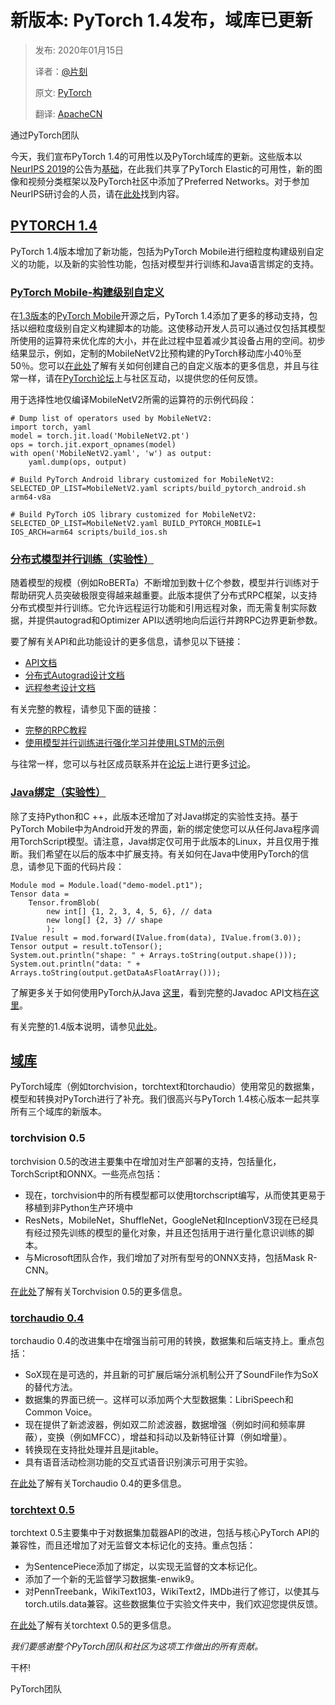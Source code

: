 # 新版本: PyTorch 1.4发布，域库已更新

> 发布: 2020年01月15日
> 
> 译者：[@片刻](https://github.com/jiangzhonglian)
> 
> 原文: [PyTorch](https://pytorch.org/blog/pytorch-1-dot-4-released-and-domain-libraries-updated/)
> 
> 翻译: [ApacheCN](https://pytorch.apachecn.org/docs/LatestChanges/PyTorch_V1.4.html)

通过PyTorch团队

今天，我们宣布PyTorch 1.4的可用性以及PyTorch域库的更新。这些版本以[NeurIPS 2019](https://pytorch.org/blog/pytorch-adds-new-tools-and-libraries-welcomes-preferred-networks-to-its-community/)的公告为[基础](https://pytorch.org/blog/pytorch-adds-new-tools-and-libraries-welcomes-preferred-networks-to-its-community/)，在此我们共享了PyTorch Elastic的可用性，新的图像和视频分类框架以及PyTorch社区中添加了Preferred Networks。对于参加NeurIPS研讨会的人员，请在[此处](https://research.fb.com/neurips-2019-expo-workshops/)找到内容。

## [PYTORCH 1.4](https://pytorch.org/blog/pytorch-1-dot-4-released-and-domain-libraries-updated/#pytorch-14)

PyTorch 1.4版本增加了新功能，包括为PyTorch Mobile进行细粒度构建级别自定义的功能，以及新的实验性功能，包括对模型并行训练和Java语言绑定的支持。

### [PyTorch Mobile-构建级别自定义](https://pytorch.org/blog/pytorch-1-dot-4-released-and-domain-libraries-updated/#pytorch-mobile---build-level-customization)

在[1.3版本](https://pytorch.org/blog/pytorch-1-dot-3-adds-mobile-privacy-quantization-and-named-tensors/)的[PyTorch Mobile](https://pytorch.org/blog/pytorch-1-dot-3-adds-mobile-privacy-quantization-and-named-tensors/)开源之后，PyTorch 1.4添加了更多的移动支持，包括以细粒度级别自定义构建脚本的功能。这使移动开发人员可以通过仅包括其模型所使用的运算符来优化库的大小，并在此过程中显着减少其设备占用的空间。初步结果显示，例如，定制的MobileNetV2比预构建的PyTorch移动库小40％至50％。您可以[在此处](https://pytorch.org/mobile/home/)了解有关如何创建自己的自定义版本的更多信息，并且与往常一样，请在[PyTorch论坛](https://discuss.pytorch.org/c/mobile)上与社区互动，以提供您的任何反馈。

用于选择性地仅编译MobileNetV2所需的运算符的示例代码段：

```
# Dump list of operators used by MobileNetV2:
import torch, yaml
model = torch.jit.load('MobileNetV2.pt')
ops = torch.jit.export_opnames(model)
with open('MobileNetV2.yaml', 'w') as output:
    yaml.dump(ops, output)

```


```
# Build PyTorch Android library customized for MobileNetV2:
SELECTED_OP_LIST=MobileNetV2.yaml scripts/build_pytorch_android.sh arm64-v8a

# Build PyTorch iOS library customized for MobileNetV2:
SELECTED_OP_LIST=MobileNetV2.yaml BUILD_PYTORCH_MOBILE=1 IOS_ARCH=arm64 scripts/build_ios.sh

```


### [分布式模型并行训练（实验性）](https://pytorch.org/blog/pytorch-1-dot-4-released-and-domain-libraries-updated/#distributed-model-parallel-training-experimental)

随着模型的规模（例如RoBERTa）不断增加到数十亿个参数，模型并行训练对于帮助研究人员突破极限变得越来越重要。此版本提供了分布式RPC框架，以支持分布式模型并行训练。它允许远程运行功能和引用远程对象，而无需复制实际数据，并提供autograd和Optimizer API以透明地向后运行并跨RPC边界更新参数。

要了解有关API和此功能设计的更多信息，请参见以下链接：

* [API文档](https://pytorch.org/docs/stable/rpc.html)
* [分布式Autograd设计文档](https://pytorch.org/docs/stable/notes/distributed_autograd.html)
* [远程参考设计文档](https://pytorch.org/docs/stable/notes/rref.html)

有关完整的教程，请参见下面的链接：

* [完整的RPC教程](https://pytorch.org/tutorials/intermediate/rpc_tutorial.html)
* [使用模型并行训练进行强化学习并使用LSTM的示例](https://github.com/pytorch/examples/tree/master/distributed/rpc)

与往常一样，您可以与社区成员联系并在[论坛](https://discuss.pytorch.org/c/distributed/distributed-rpc)上进行更多[讨论](https://discuss.pytorch.org/c/distributed/distributed-rpc)。

### [Java绑定（实验性）](https://pytorch.org/blog/pytorch-1-dot-4-released-and-domain-libraries-updated/#java-bindings-experimental)

除了支持Python和C ++，此版本还增加了对Java绑定的实验性支持。基于PyTorch Mobile中为Android开发的界面，新的绑定使您可以从任何Java程序调用TorchScript模型。请注意，Java绑定仅可用于此版本的Linux，并且仅用于推断。我们希望在以后的版本中扩展支持。有关如何在Java中使用PyTorch的信息，请参见下面的代码片段：


```
Module mod = Module.load("demo-model.pt1");
Tensor data =
    Tensor.fromBlob(
        new int[] {1, 2, 3, 4, 5, 6}, // data
        new long[] {2, 3} // shape
        );
IValue result = mod.forward(IValue.from(data), IValue.from(3.0));
Tensor output = result.toTensor();
System.out.println("shape: " + Arrays.toString(output.shape()));
System.out.println("data: " + Arrays.toString(output.getDataAsFloatArray()));

```

了解更多关于如何使用PyTorch从Java [这里](https://github.com/pytorch/java-demo)，看到完整的Javadoc API文档[在这里](https://pytorch.org/javadoc/1.4.0/)。

有关完整的1.4版本说明，请参见[此处](https://github.com/pytorch/pytorch/releases)。

## [域库](https://pytorch.org/blog/pytorch-1-dot-4-released-and-domain-libraries-updated/#domain-libraries)

PyTorch域库（例如torchvision，torchtext和torchaudio）使用常见的数据集，模型和转换对PyTorch进行了补充。我们很高兴与PyTorch 1.4核心版本一起共享所有三个域库的新版本。

### torchvision 0.5[](https://pytorch.org/blog/pytorch-1-dot-4-released-and-domain-libraries-updated/#torchvision-05)

torchvision 0.5的改进主要集中在增加对生产部署的支持，包括量化，TorchScript和ONNX。一些亮点包括：

* 现在，torchvision中的所有模型都可以使用torchscript编写，从而使其更易于移植到非Python生产环境中
* ResNets，MobileNet，ShuffleNet，GoogleNet和InceptionV3现在已经具有经过预先训练的模型的量化对象，并且还包括用于进行量化意识训练的脚本。
* 与Microsoft团队合作，我们增加了对所有型号的ONNX支持，包括Mask R-CNN。

[在此处](https://github.com/pytorch/vision/releases)了解有关Torchvision 0.5的更多信息。

### [torchaudio 0.4](https://pytorch.org/blog/pytorch-1-dot-4-released-and-domain-libraries-updated/#torchaudio-04)

torchaudio 0.4的改进集中在增强当前可用的转换，数据集和后端支持上。重点包括：

* SoX现在是可选的，并且新的可扩展后端分派机制公开了SoundFile作为SoX的替代方法。
* 数据集的界面已统一。这样可以添加两个大型数据集：LibriSpeech和Common Voice。
* 现在提供了新滤波器，例如双二阶滤波器，数据增强（例如时间和频率屏蔽），变换（例如MFCC），增益和抖动以及新特征计算（例如增量）。
* 转换现在支持批处理并且是jitable。
* 具有语音活动检测功能的交互式语音识别演示可用于实验。

[在此处](https://github.com/pytorch/audio/releases)了解有关Torchaudio 0.4的更多信息。

### [torchtext 0.5](https://pytorch.org/blog/pytorch-1-dot-4-released-and-domain-libraries-updated/#torchtext-05)

torchtext 0.5主要集中于对数据集加载器API的改进，包括与核心PyTorch API的兼容性，而且还增加了对无监督文本标记化的支持。重点包括：

* 为SentencePiece添加了绑定，以实现无监督的文本标记化。
* 添加了一个新的无监督学习数据集-enwik9。
* 对PennTreebank，WikiText103，WikiText2，IMDb进行了修订，以使其与torch.utils.data兼容。这些数据集位于实验文件夹中，我们欢迎您提供反馈。

[在此处](https://github.com/pytorch/text/releases)了解有关torchtext 0.5的更多信息。

*我们要感谢整个PyTorch团队和社区为这项工作做出的所有贡献。*

干杯!

PyTorch团队